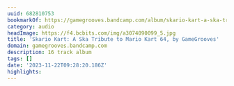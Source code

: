 ```yaml
---
uuid: 682810753
bookmarkOf: https://gamegrooves.bandcamp.com/album/skario-kart-a-ska-tribute-to-mario-kart-64
category: audio
headImage: https://f4.bcbits.com/img/a3074090099_5.jpg
title: 'Skario Kart: A Ska Tribute to Mario Kart 64, by GameGrooves'
domain: gamegrooves.bandcamp.com
description: 16 track album
tags: []
date: '2023-11-22T09:28:20.186Z'
highlights:
---
```





